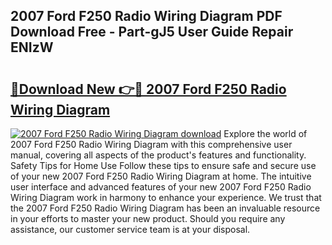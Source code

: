 ## 2007 Ford F250 Radio Wiring Diagram PDF Download Free - Part-gJ5 User Guide Repair ENIzW

# <h2><a href="http://dfllhk.blite.top/?on=2007+Ford+F250+Radio+Wiring+Diagram">🔗Download New 👉🔴 2007 Ford F250 Radio Wiring Diagram</a></h2>

[![2007 Ford F250 Radio Wiring Diagram download](https://i.imgur.com/lujVjoI.png)](http://dfllhk.blite.top/?on=2007+Ford+F250+Radio+Wiring+Diagram)
Explore the world of 2007 Ford F250 Radio Wiring Diagram with this comprehensive user manual, covering all aspects of the product's features and functionality. Safety Tips for Home Use Follow these tips to ensure safe and secure use of your new 2007 Ford F250 Radio Wiring Diagram at home. The intuitive user interface and advanced features of your new 2007 Ford F250 Radio Wiring Diagram work in harmony to enhance your experience. We trust that the 2007 Ford F250 Radio Wiring Diagram has been an invaluable resource in your efforts to master your new product. Should you require any assistance, our customer service team is at your disposal.
